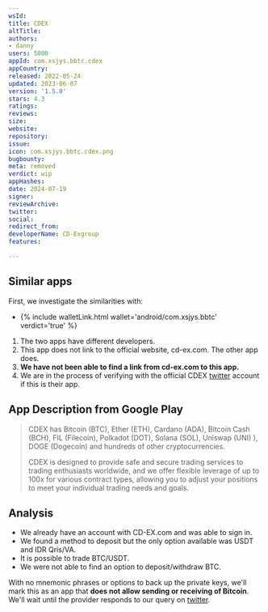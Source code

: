 ```yaml
---
wsId: 
title: CDEX
altTitle: 
authors:
- danny
users: 5000
appId: com.xsjys.bbtc.cdex
appCountry: 
released: 2022-05-24
updated: 2023-06-07
version: '1.5.0'
stars: 4.3
ratings: 
reviews: 
size: 
website: 
repository: 
issue: 
icon: com.xsjys.bbtc.cdex.png
bugbounty: 
meta: removed
verdict: wip
appHashes: 
date: 2024-07-19
signer: 
reviewArchive: 
twitter: 
social: 
redirect_from: 
developerName: CD-Exgroup
features: 

---
```


## Similar apps 

First, we investigate the similarities with:

- {% include walletLink.html wallet='android/com.xsjys.bbtc' verdict='true' %}

1. The two apps have different developers. 
2. This app does not link to the official website, cd-ex.com. The other app does.
3. **We have not been able to find a link from cd-ex.com to this app.**
4. We are in the process of verifying with the official CDEX [twitter](https://twitter.com/BitcoinWalletz/status/1698628970764525991) account if this is their app. 

## App Description from Google Play

> CDEX has Bitcoin (BTC), Ether (ETH), Cardano (ADA), Bitcoin Cash (BCH), FIL (Filecoin), Polkadot (DOT), Solana (SOL), Uniswap (UNI) ), DOGE (Dogecoin) and hundreds of other cryptocurrencies.
>
> CDEX is designed to provide safe and secure trading services to trading enthusiasts worldwide, and we offer flexible leverage of up to 100x for various contract types, allowing you to adjust your positions to meet your individual trading needs and goals.

## Analysis 

- We already have an account with CD-EX.com and was able to sign in.
- We found a method to deposit but the only option available was USDT and IDR Qris/VA. 
- It is possible to trade BTC/USDT. 
- We were not able to find an option to deposit/withdraw BTC. 

With no mnemonic phrases or options to back up the private keys, we'll mark this as an app that **does not allow sending or receiving of Bitcoin**. We'll wait until the provider responds to our query on [twitter](https://twitter.com/BitcoinWalletz/status/1698628970764525991).